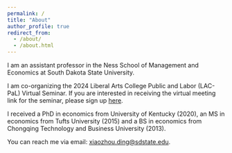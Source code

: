 ```yaml
---
permalink: /
title: "About"
author_profile: true
redirect_from: 
  - /about/
  - /about.html
---
```


I am an assistant professor in the Ness School of Management and Economics at South Dakota State University.

I am co-organizing the 2024 Liberal Arts College Public and Labor (LAC-PaL) Virtual Seminar. If you are interested in receiving the virtual meeting link for the seminar, please sign up [here](https://docs.google.com/forms/d/e/1FAIpQLSf0AIWEuXfrkHgd_nLvCL5m6517rGumLg6HIeMl0JkmNkXN3g/viewform).

I received a PhD in economics from University of Kentucky (2020), an MS in economics from Tufts University (2015) and a BS in economics from Chongqing Technology and Business University (2013).

You can reach me via email: xiaozhou.ding@sdstate.edu.